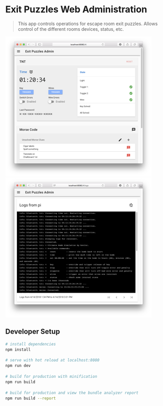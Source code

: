 # Exit Puzzles Web Administration

> This app controls operations for escape room exit puzzles.  Allows control of the different rooms devices, status, etc.  

![Device Control](doc/control.png) ![System Logging](doc/log.png)

## Developer Setup

``` bash
# install dependencies
npm install

# serve with hot reload at localhost:8080
npm run dev

# build for production with minification
npm run build

# build for production and view the bundle analyzer report
npm run build --report
```